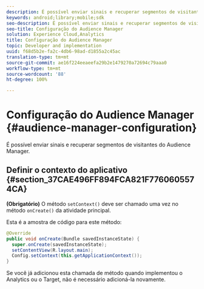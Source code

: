 ```yaml
---
description: É possível enviar sinais e recuperar segmentos de visitantes no gerenciamento de público-alvo.
keywords: android;library;mobile;sdk
seo-description: É possível enviar sinais e recuperar segmentos de visitantes no gerenciamento de público-alvo.
seo-title: Configuração do Audience Manager
solution: Experience Cloud,Analytics
title: Configuração do Audience Manager
topic: Developer and implementation
uuid: f68d5b2e-fa2c-4db6-98ad-d1855a2c45ac
translation-type: tm+mt
source-git-commit: ae16f224eeaeefa29b2e1479270a72694c79aaa0
workflow-type: tm+mt
source-wordcount: '88'
ht-degree: 100%

---
```



# Configuração do Audience Manager {#audience-manager-configuration}

É possível enviar sinais e recuperar segmentos de visitantes do Audience Manager.

## Definir o contexto do aplicativo {#section_37CAE496FF894FCA821F7760605574CA}

**(Obrigatório)** O método `setContext()` deve ser chamado uma vez no método `onCreate()` da atividade principal.

Esta é a amostra de código para este método:

```java
@Override 
public void onCreate(Bundle savedInstanceState) { 
  super.onCreate(savedInstanceState); 
  setContentView(R.layout.main); 
  Config.setContext(this.getApplicationContext()); 
}
```

Se você já adicionou esta chamada de método quando implementou o Analytics ou o Target, não é necessário adicioná-la novamente.
